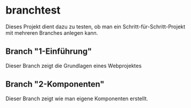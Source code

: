 # branchtest

Dieses Projekt dient dazu zu testen, ob man ein Schritt-für-Schritt-Projekt mit mehreren Branches anlegen kann.

## Branch "1-Einführung"

Dieser Branch zeigt die Grundlagen eines Webprojektes

## Branch "2-Komponenten"

Dieser Branch zeigt wie man eigene Komponenten erstellt.
